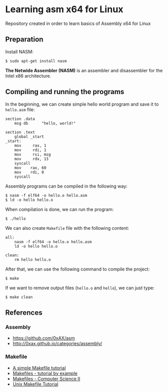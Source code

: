 Learning asm x64 for Linux
==========================

Repository created in order to learn basics of Assembly x64 for Linux

Preparation
-----------

Install NASM:

```
$ sudo apt-get install nasm
```

**The Netwide Assembler (NASM)** is an assembler and disassembler for the Intel x86 architecture. 

Compiling and running the programs
----------------------------------

In the beginning, we can create simple hello world program and save it to `hello.asm` file:

```assembly
section .data
    msg db      "hello, world!"

section .text
    global _start
_start:
    mov     rax, 1
    mov     rdi, 1
    mov     rsi, msg
    mov     rdx, 13
    syscall
    mov    rax, 60
    mov    rdi, 0
    syscall
```

Assembly programs can be compiled in the following way:

```
$ nasm -f elf64 -o hello.o hello.asm
$ ld -o hello hello.o
```

When compilation is done, we can run the program:

```
$ ./hello
```

We can also create `Makefile` file with the following content:

```
all:
	nasm -f elf64 -o hello.o hello.asm
	ld -o hello hello.o

clean:
	rm hello hello.o
```

After that, we can use the following command to compile the project:

```
$ make
```

If we want to remove output files (`hello.o` and `hello`), we can just type:

```
$ make clean
```

References
----------

### Assembly
- https://github.com/0xAX/asm
- http://0xax.github.io/categories/assembly/

### Makefile
- [A simple Makefile tutorial](http://www.cs.colby.edu/maxwell/courses/tutorials/maketutor/)
- [Makefiles - tutorial by example](http://mrbook.org/blog/tutorials/make/)
- [Makefiles - Computer Science II](https://www.cs.umd.edu/class/fall2002/cmsc214/Tutorial/makefile.html)
- [Unix Makefile Tutorial](http://www.tutorialspoint.com/makefile/)

